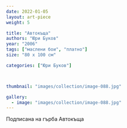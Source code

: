 ```yaml
---
date: 2022-01-05
layout: art-piece
weight: 5

title: "Автокъща"
authors: "Юри Буков"
year: "2006"
tags: ["маслени бои", "платно"]
size: "80 х 100 см"

categories: ["Юри Буков"]



thumbnail: "images/collection/image-088.jpg"

gallery:
  - image: "images/collection/image-088.jpg"
---
```

Подписана на гърба Автокъща

